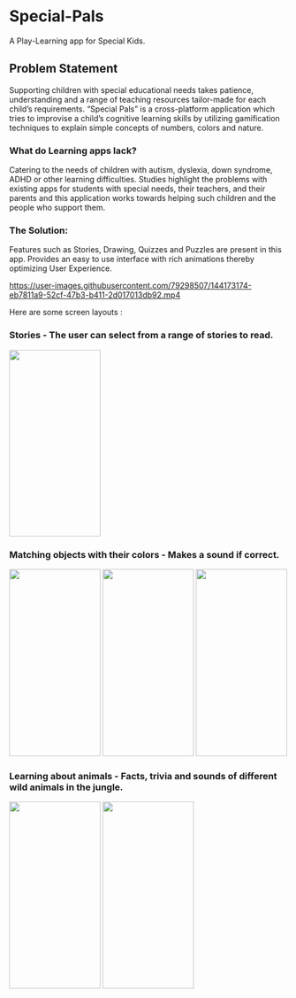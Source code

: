# Special-Pals

A Play-Learning app for Special Kids.

## Problem Statement

Supporting children with special educational needs takes patience, understanding and a range of teaching resources tailor-made for each child’s requirements.
“Special Pals” is a cross-platform application which tries to improvise a child’s cognitive learning skills by utilizing gamification techniques to explain simple concepts of numbers, colors and nature.

### What do Learning apps lack?

Catering to the needs of children with autism, dyslexia, down syndrome, ADHD or other learning difficulties. Studies highlight the problems with existing apps for students with special needs, their teachers, and their parents and this application works towards helping such children and the people who support them.

### The Solution:

Features such as Stories, Drawing, Quizzes and Puzzles are present in this app.
Provides an easy to use interface with rich animations thereby optimizing User Experience.

https://user-images.githubusercontent.com/79298507/144173174-eb7811a9-52cf-47b3-b411-2d017013db92.mp4

Here are some screen layouts :

### Stories - The user can select from a range of stories to read.

<img src="https://user-images.githubusercontent.com/79298507/144172512-80c2dc6b-0724-4737-a876-38938bd46158.jpg" width="165" height="337.5">

### Matching objects with their colors - Makes a sound if correct.

<img src="https://user-images.githubusercontent.com/79298507/144172725-50785eb1-c37b-4877-b2dd-f2c42b071ec8.jpg" width="165" height="337.5">

<img src="https://user-images.githubusercontent.com/79298507/144172625-e86fa5c4-2d61-47fe-b493-063b9e27bb34.jpg" width="165" height="337.5">
<img src="https://user-images.githubusercontent.com/79298507/144172630-cb52f668-a28c-4c45-a590-792be0b77869.jpg" width="165" height="337.5">

### Learning about animals - Facts, trivia and sounds of different wild animals in the jungle.

<img src="https://user-images.githubusercontent.com/79298507/144173498-69e98c22-80aa-4f02-9918-4964f5b83d44.jpg" width="165" height="337.5">
<img src="https://user-images.githubusercontent.com/79298507/144173504-2ca67195-84f5-4b8f-95a8-86a6c4c49c56.jpg" width="165" height="337.5">

